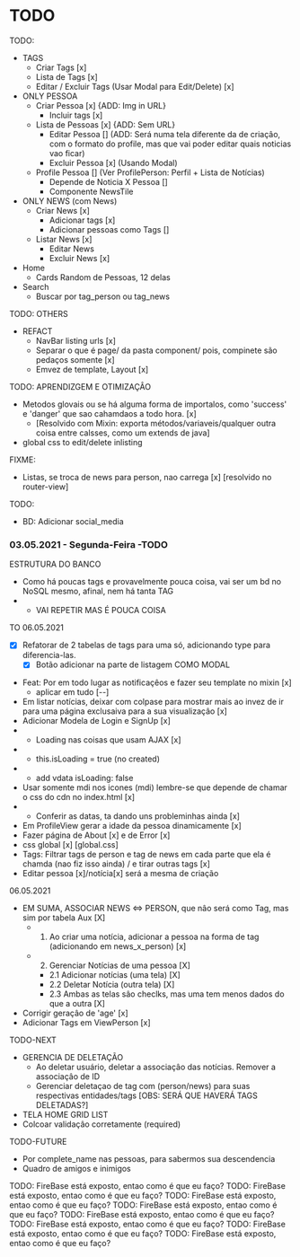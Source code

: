 # TODO

TODO:
+ TAGS
  - Criar Tags [x]
  - Lista de Tags [x]
  - Editar / Excluir Tags (Usar Modal para Edit/Delete) [x]
+ ONLY PESSOA
  - Criar Pessoa [x] {ADD: Img in URL}
    - Incluir tags [x]
  - Lista de Pessoas [x] {ADD: Sem URL}
    - Editar Pessoa [] (ADD: Será numa tela diferente da de criaçâo, com o formato do profile, mas que vai poder editar quais noticias vao ficar)
    - Excluir Pessoa [x] (Usando Modal)
  - Profile Pessoa [] (Ver ProfilePerson: Perfil + Lista de Notícias)
    - Depende de Noticia X Pessoa []
    - Componente NewsTile
+ ONLY NEWS (com News)
  - Criar News [x]
    - Adicionar tags [x]
    - Adicionar pessoas como Tags []
  - Listar News [x]
    - Editar News
    - Excluir News [x]
+ Home
  - Cards Random de Pessoas, 12 delas
+ Search
  - Buscar por tag_person ou tag_news

TODO: OTHERS
+ REFACT
  - NavBar listing urls [x]
  - Separar o que é page/ da pasta component/ pois, compinete são pedaços somente [x]
  - Emvez de template, Layout [x]


TODO: APRENDIZGEM E OTIMIZAÇÂO
+ Metodos glovais ou se há alguma forma de importalos, como 'success' e 'danger' que sao cahamdaos a todo hora. [x]
   - [Resolvido com Mixin: exporta métodos/variaveis/qualquer outra coisa entre calsses, como um extends de java]
+ global css to edit/delete inlisting

FIXME:
+ Listas, se troca de news para person, nao carrega [x] [resolvido no router-view]

TODO:
+ BD: Adicionar social_media

### 03.05.2021 - Segunda-Feira -TODO

ESTRUTURA DO BANCO
+ Como há poucas tags e provavelmente pouca coisa, vai ser um bd no NoSQL mesmo, afinal, nem há tanta TAG
+   - VAI REPETIR MAS É POUCA COISA

TO
06.05.2021
+ [X] Refatorar de 2 tabelas de tags para uma só, adicionando type para diferencia-las.
  - [X] Botão adicionar na parte de listagem COMO MODAL
+ Feat: Por em todo lugar as notificaçêos e fazer seu template no mixin [x]
  - aplicar em tudo [--]
+ Em listar notícias, deixar com colpase para mostrar mais ao invez de ir para uma página exclusaiva para a sua visualizaçâo [x]
+ Adicionar Modela de Login e SignUp [x]
+ + Loading nas coisas que usam AJAX [x]
+   - this.isLoading = true (no created)
+   - add vdata isLoading: false
+ Usar somente mdi nos icones (mdi) lembre-se que depende de chamar o css do cdn no index.html [x]
+ + Conferir as datas, ta dando uns probleminhas ainda [x]
+ Em ProfileView gerar a idade da pessoa dinamicamente [x]
+ Fazer página de About [x] e de Error [x]
+ css global [x] [global.css]
+ Tags: Filtrar tags de person e tag de news em cada parte que ela é chamda (nao fiz isso ainda) / e tirar outras tags [x]
+ Editar pessoa [x]/notícia[x] será a mesma de criação

06.05.2021
+ EM SUMA, ASSOCIAR NEWS <=> PERSON, que nâo será como Tag, mas sim por tabela Aux [X]
  + 1. Ao criar uma notícia, adicionar a pessoa na forma de tag (adicionando em news_x_person) [x]
  + 2. Gerenciar Notícias de uma pessoa [X]
    + 2.1 Adicionar notícias (uma tela) [X]
    + 2.2 Deletar Notícia (outra tela) [X]
    + 2.3 Ambas as telas sâo checlks, mas uma tem menos dados do que a outra [X]
+ Corrigir geraçâo de 'age' [x]
+ Adicionar Tags em ViewPerson [x]

TODO-NEXT
+ GERENCIA DE DELETAÇÃO
  + Ao deletar usuário, deletar a associaçâo das notícias. Remover a associaçâo de ID
  + Gerenciar deletaçao de tag com (person/news) para suas respectivas entidades/tags [OBS: SERÁ QUE HAVERÁ TAGS DELETADAS?]
+ TELA HOME GRID LIST
+ Colcoar validaçâo corretamente (required)

TODO-FUTURE
+ Por complete_name nas pessoas, para sabermos sua descendencia
+ Quadro de amigos e inimigos


TODO: FireBase está exposto, entao como é que eu faço?
TODO: FireBase está exposto, entao como é que eu faço?
TODO: FireBase está exposto, entao como é que eu faço?
TODO: FireBase está exposto, entao como é que eu faço?
TODO: FireBase está exposto, entao como é que eu faço?
TODO: FireBase está exposto, entao como é que eu faço?
TODO: FireBase está exposto, entao como é que eu faço?
TODO: FireBase está exposto, entao como é que eu faço?
